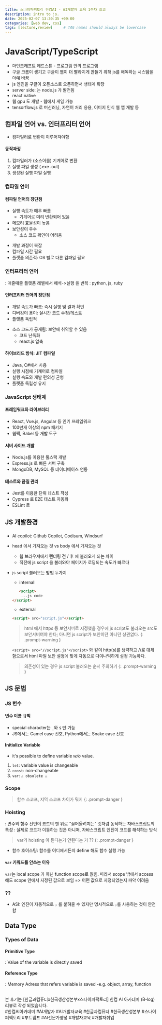 ```yaml
---
title: 스나이퍼팩토리 한컴AI - AI개발자 교육 1주차 회고
description: intro to js.
date: 2025-02-07 13:30:35 +09:00
categories: [web dev, css]
tags: [lecture,review]     # TAG names should always be lowercase
---
```



# JavaScript/TypeScript
- 마인크래프트 레드스톤 - 프로그램 안의 프로그램
- 구글 크롬이 생기고 구글이 웹이 더 빨라지게 만들기 위해 js를 해독하는 시스템을 아예 바꿈
- js 엔진을 구글이 오픈소스로 오픈하면서 생태계 확장
- server side: 는 node.js 가 발전됨
- react native 
- 웹 gpu 도 개발 - 웹에서 게임 가능
- tensorflow.js 로 머신러닝, 자연어 처리 응용, 이미지 인식 웹 앱 개발 등

## 컴파일 언어 vs. 인터프리터 언어
- 컴파일러로 변환이 이루어져야함
#### 동작과정
1. 컴파일러가 (소스어를) 기계어로 변환
2. 실행 파일 생성 (.exe .out)
3. 생성된 실행 파일 실행 

### 컴파일 언어 

#### 컴파일 언어의 장단점
+ 실행 속도가 매우 빠름
    + 기계어로 미리 변환되어 있음
+ 메모리 효율성이 높음
+ 보안성이 우수
    + 소스 코드 확인이 어려움

- 개발 과정이 복잡
- 컴파일 시간 필요
- 플랫폼 의존적: OS 별로 다른 컴파일 필요

### 인터프리터 언어 
: 매줄매줄 플랫폼 레벨에서 해석->실행 을 반복
: python, js, ruby

#### 인터프리터 언어의 장단점
+ 개발 속도가 빠름: 즉시 실행 및 결과 확인
+ 디버깅이 용이: 실시간 코드 수정/테스트
+ 플랫폼 독립적

- 소스 코드가 공개됨: 보안에 취약할 수 있음
    - 코드 난독화
    - react.js 압축

#### 하이브리드 방식: JIT 컴파일
- Java, C#에서 사용
- 실행 시점에 기계어로 컴파일
- 실행 속도와 개발 편의성 균형
- 플랫폼 독립성 유지

### JavaScript 생태계
#### 프레임워크와 라이브러리 
- React, Vue.js, Angular 등 인기 프레임워크
- 100만개 이상의 npm 패키지
- 웹팩, Babel 등 개발 도구

#### 서버 사이드 개발
- Node.js를 이용한 풀스택 개발
- Express.js 로 빠른 서버 구축
- MongoDB, MySQL 등 데이터베이스 연동

#### 테스트와 품질 관리
- Jest를 이용한 단위 테스트 작성
- Cypress 로 E2E 테스트 자동화
- ESLint 로 

## JS 개발환경
### 
- AI copilot: Github Copilot, Codisum, Windsurf

- head 에서 가져오는 것 vs body 에서 가져오는 것
    - 웹 브라우져에서 렌더링 전 / 후 에 불러오게 되는 차이
    - </body> 직전에 js script 을 불러와야 페이지가 로딩되는 속도가 빠르다

- js script 불러오는 방법 두가지
    - internal
    ```html
       <script>
        ...js code
    </script>
    ```
    - external
    ```html
    <script> src="script.js"</script>
    ```

    > html 에서 http*s* 등 보안서버로 지정했을 경우에 js script도 불러오는 src도 보안서버여야 한다; 아니면 js script가 보안이던 아니던 상관없다. 
    {: .prompt-warning }

    `<script> src="//script.js"</script>` 와 같이 http(s)를 생략하고 //로 대체함으로서 html 파일 보안 설정에 맞게 자동으로 다이나믹하게 설정 가능하다. 

    > 의존성이 있는 경우 js script 불러오는 순서 주의하기
    {: .prompt-warning }

## JS 문법
### JS 변수
#### 변수 이름 규칙
- special character는 `_`와 `$` 만 가능
- JS에서는 Camel case 선호, Python에서는 Snake case 선호

#### Initialize Variable 
- it's possible to define variable _w/o_ value.
1. `let`: variable value is changeable
2. `const`: non-changeable
3. `var`: `⚠️ obsolete ⚠️`

### Scope
>  함수 스코프, 지역 스코프 차이가 뭐지 
{: .prompt-danger }

### Hoisting
: 변수외 함수 선언이 코드의 맨 위로 "끌어올려지는" 것처럼 동작하는 자바스크립트의 특성 
: 실제로 코드가 이동하는 것은 아니며, 자바스크립트 엔진이 코드를 해석하는 방식
>  var가 hoisting 이 된다는거 안된다는 거 ?? 
{: .prompt-danger }

- 함수 호이스팅: 함수를 어디에서든지 define 해도 함수 실행 가능

#### `var` 키워드를 안쓰는 이유
`var`는 local scope 가 아닌 function scope로 읽힘.
따라서 scope 밖에서 access 해도 scope 안에서 지정된 값으로 보임 => 어떤 값으로 지정되었는지 파악 어려움

### ??
- ASI: 엔진이 자동적으로 `;` 를 붙혀줄 수 있지만 명시적으로 `;`를 사용하는 것이 안전함

## Data Type
### Types of Data
#### Primitive Type
: Value of the variable is directly saved
#### Reference Type
: Memory Adress that refers variable is saved
-e.g. object, array, function

<br>
<footer>
본 후기는 [한글과컴퓨터x한국생산성본부x스나이퍼팩토리] 한컴 AI 아카데미 (B-log) 리뷰로 작성 되었습니다.
<br>
#한컴AI아카데미 #AI개발자 #AI개발자교육 #한글과컴퓨터 #한국생산성본부 #스나이퍼팩토리 #부트캠프 #AI전문가양성 #개발자교육 #개발자취업
</footer>